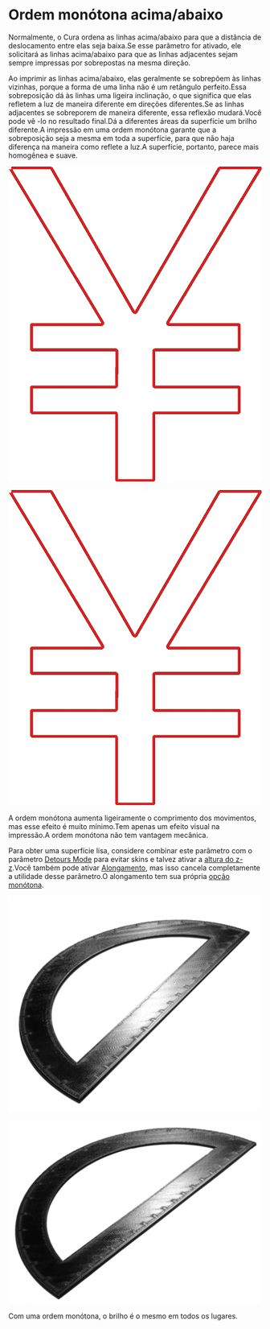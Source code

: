 Ordem monótona acima/abaixo
====
Normalmente, o Cura ordena as linhas acima/abaixo para que a distância de deslocamento entre elas seja baixa.Se esse parâmetro for ativado, ele solicitará as linhas acima/abaixo para que as linhas adjacentes sejam sempre impressas por sobrepostas na mesma direção.

Ao imprimir as linhas acima/abaixo, elas geralmente se sobrepõem às linhas vizinhas, porque a forma de uma linha não é um retângulo perfeito.Essa sobreposição dá às linhas uma ligeira inclinação, o que significa que elas refletem a luz de maneira diferente em direções diferentes.Se as linhas adjacentes se sobreporem de maneira diferente, essa reflexão mudará.Você pode vê -lo no resultado final.Dá a diferentes áreas da superfície um brilho diferente.A impressão em uma ordem monótona garante que a sobreposição seja a mesma em toda a superfície, para que não haja diferença na maneira como reflete a luz.A superfície, portanto, parece mais homogênea e suave.

![Não é uma ordem monótona](../../../articles/images/skin_monotonic_disabled.gif)

![Ordem monótona, sempre do canto inferior direito](../../../articles/images/skin_monotonic_enabled.gif)

A ordem monótona aumenta ligeiramente o comprimento dos movimentos, mas esse efeito é muito mínimo.Tem apenas um efeito visual na impressão.A ordem monótona não tem vantagem mecânica.

Para obter uma superfície lisa, considere combinar este parâmetro com o parâmetro [Detours Mode](../Travel/Retaction_Combing.md) para evitar skins e talvez ativar a [altura do z-z](../travel/retraction_hop.md ).Você também pode ativar [Alongamento](ferroing_abled.md), mas isso cancela completamente a utilidade desse parâmetro.O alongamento tem sua própria [opção monótona](ferroing_monotonic.md).

![O brilho é diferente quando as linhas são impressas em qualquer ordem.](../../../articles/images/skin_monotonic_disabled.jpg)

![Com uma ordem monótona, o brilho é o mesmo em todos os lugares.](../../../articles/images/skin_monotonic_enabled.jpg)

Com uma ordem monótona, o brilho é o mesmo em todos os lugares.